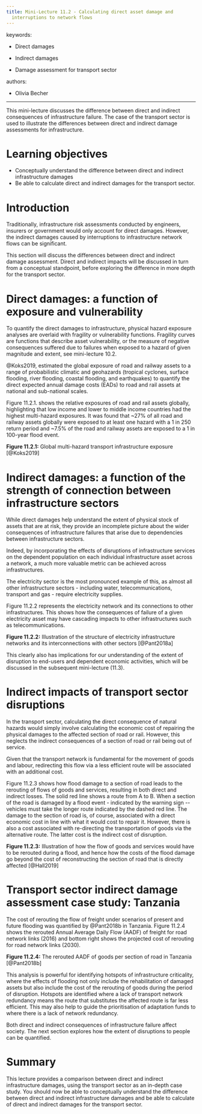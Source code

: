 ```yaml
---
title: Mini-Lecture 11.2 - Calculating direct asset damage and
  interruptions to network flows
---
```




keywords:

-   Direct damages

-   Indirect damages

-   Damage assessment for transport sector

authors:

-   Olivia Becher

---

This mini-lecture discusses the difference between direct and indirect
consequences of infrastructure failure. The case of the transport sector
is used to illustrate the differences between direct and indirect damage
assessments for infrastructure.

# Learning objectives

-   Conceptually understand the difference between direct and indirect
    infrastructure damages
-   Be able to calculate direct and indirect damages for the transport
    sector.



# Introduction

Traditionally, infrastructure risk assessments conducted by engineers,
insurers or government would only account for direct damages. However,
the indirect damages caused by interruptions to infrastructure network
flows can be significant.

This section will discuss the differences between direct and indirect
damage assessment. Direct and indirect impacts will be discussed in turn
from a conceptual standpoint, before exploring the difference in more
depth for the transport sector.

# Direct damages: a function of exposure and vulnerability

To quantify the direct damages to infrastructure, physical hazard
exposure analyses are overlaid with fragility or vulnerability
functions. Fragility curves are functions that describe asset
vulnerability, or the measure of negative consequences suffered due to
failures when exposed to a hazard of given magnitude and extent, see
mini-lecture 10.2.

@Koks2019, estimated the global exposure of road and railway assets to
a range of probabilistic climatic and geohazards (tropical cyclones,
surface flooding, river flooding, coastal flooding, and earthquakes) to
quantify the direct expected annual damage costs (EADs) to road and rail
assets at national and sub-national scales.

Figure 11.2.1. shows the relative exposures of road and rail assets
globally, highlighting that low income and lower to middle income
countries had the highest multi-hazard exposures. It was found that
\~27% of all road and railway assets globally were exposed to at least
one hazard with a 1 in 250 return period and \~7.5% of the road and
railway assets are exposed to a 1 in 100-year flood event.

**Figure 11.2.1:** Global multi-hazard transport infrastructure exposure
[@Koks2019]

# Indirect damages: a function of the strength of connection between infrastructure sectors

While direct damages help understand the extent of physical stock of
assets that are at risk, they provide an incomplete picture about the
wider consequences of infrastructure failures that arise due to
dependencies between infrastructure sectors.

Indeed, by incorporating the effects of disruptions of infrastructure
services on the dependent population on each individual infrastructure
asset across a network, a much more valuable metric can be achieved
across infrastructures.

The electricity sector is the most pronounced example of this, as almost
all other infrastructure sectors - including water, telecommunications,
transport and gas - require electricity supplies.

Figure 11.2.2 represents the electricity network and its connections to
other infrastructures. This shows how the consequences of failure of a
given electricity asset may have cascading impacts to other
infrastructures such as telecommunications.

**Figure 11.2.2:** Illustration of the structure of electricity
infrastructure networks and its interconnections with other sectors
[@Pant2018a]

This clearly also has implications for our understanding of the extent
of disruption to end-users and dependent economic activities, which will
be discussed in the subsequent mini-lecture (11.3).

# Indirect impacts of transport sector disruptions

In the transport sector, calculating the direct consequence of natural
hazards would simply involve calculating the economic cost of repairing
the physical damages to the affected section of road or rail. However,
this neglects the indirect consequences of a section of road or rail
being out of service.

Given that the transport network is fundamental for the movement of
goods and labour, redirecting this flow via a less efficient route will
be associated with an additional cost.

Figure 11.2.3 shows how flood damage to a section of road leads to the
rerouting of flows of goods and services, resulting in both direct and
indirect losses. The solid red line shows a route from A to B. When a
section of the road is damaged by a flood event - indicated by the
warning sign -- vehicles must take the longer route indicated by the
dashed red line. The damage to the section of road is, of course,
associated with a direct economic cost in line with what it would cost
to repair it. However, there is also a cost associated with re-directing
the transportation of goods via the alternative route. The latter cost
is the indirect cost of disruption.

**Figure 11.2.3:** Illustration of how the flow of goods and services
would have to be rerouted during a flood, and hence how the costs of the
flood damage go beyond the cost of reconstructing the section of road
that is directly affected [@Hall2019]

# Transport sector indirect damage assessment case study: Tanzania

The cost of rerouting the flow of freight under scenarios of present and
future flooding was quantified by @Pant2018b in Tanzania. Figure 11.2.4
shows the rerouted Annual Average Daily Flow (AADF) of freight for road
network links (2016) and bottom right shows the projected cost of
rerouting for road network links (2030).

**Figure 11.2.4:** The rerouted AADF of goods per section of road in
Tanzania [@Pant2018b]

This analysis is powerful for identifying hotspots of infrastructure
criticality, where the effects of flooding not only include the
rehabilitation of damaged assets but also include the cost of the
rerouting of goods during the period of disruption. Hotspots are
identified where a lack of transport network redundancy means the route
that substitutes the affected route is far less efficient. This may also
help to guide the prioritisation of adaptation funds to where there is a
lack of network redundancy.

Both direct and indirect consequences of infrastructure failure affect
society. The next section explores how the extent of disruptions to
people can be quantified.

# Summary

This lecture provides a comparison between direct and indirect
infrastructure damages, using the transport sector as an in-depth case
study. You should now be able to conceptually understand the difference
between direct and indirect infrastructure damages and be able to
calculate of direct and indirect damages for the transport sector.
